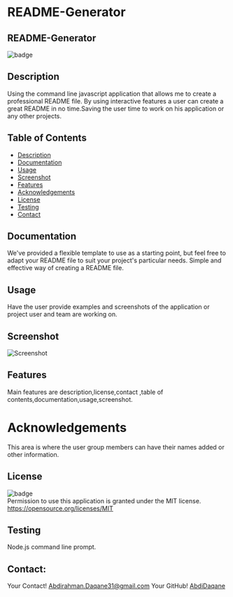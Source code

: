 # README-Generator
## README-Generator
  ![badge](https://img.shields.io/badge/license-MIT-important)
  
  ## Description
  
   Using the command line javascript application that allows me to create a professional README file. By using interactive features a user can create a great README in no time.Saving the user time to work on his application or any other projects.
 
## Table of Contents
  - [Description](#description)
  - [Documentation](#documentation)
  - [Usage](#usage)
  - [Screenshot](#screenshot)
  - [Features](#features)
  - [Acknowledgements](#acknowledgements)
  - [License](#license)
  - [Testing](#testing)
  - [Contact](#contact)
## Documentation
   We've provided a flexible template to use as a starting point, but feel free to adapt your README file to suit your project's particular needs. Simple and effective way of creating a README file.
 
## Usage
  Have the user provide examples and screenshots of the application or project user and team are working on.
## Screenshot
![Screenshot](https://via.placeholder.com/150/0000FF/808080?Text=README-Generator)
## Features
  Main features are description,license,contact ,table of contents,documentation,usage,screenshot.
  
# Acknowledgements
  This area is where the user group members can have their names added or other information.
    
## License
  ![badge](https://img.shields.io/badge/license-MIT-important)
  <br>
  Permission to use this application is granted under the MIT license. <https://opensource.org/licenses/MIT>
## Testing
  Node.js command line prompt.
## Contact:
  Your Contact! <a href="mailto:Abdirahman.Daqane31@gmail.com">Abdirahman.Daqane31@gmail.com</a> 
  Your GitHub! <a href="mailto:[AbdiDaqane](https://github.com/AbdiDaqane)">[AbdiDaqane](https://github.com/AbdiDaqane)</a>
 


